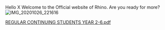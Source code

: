 
Hello X
Welcome to the Official website of Rhino. 
Are you ready for more? 
![IMG_20201026_221616](https://user-images.githubusercontent.com/74019498/98379322-13ac0080-203f-11eb-89fe-64a98df33779.jpg)

[REGULAR CONTINUING STUDENTS YEAR 2-6.pdf](https://github.com/Nimakosa1/RESUME-CERTIFICATES-AND-OTHERS/files/5501831/REGULAR.CONTINUING.STUDENTS.YEAR.2-6.pdf)

